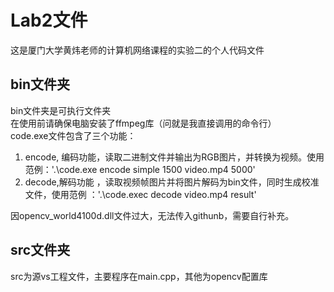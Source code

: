 # Lab2文件  

这是厦门大学黄炜老师的计算机网络课程的实验二的个人代码文件  

## bin文件夹  

bin文件夹是可执行文件夹  
在使用前请确保电脑安装了ffmpeg库（问就是我直接调用的命令行）  
code.exe文件包含了三个功能： 
1. encode, 编码功能，读取二进制文件并输出为RGB图片，并转换为视频。使用范例：'.\code.exe encode simple 1500 video.mp4 5000'
2. decode,解码功能 ，读取视频帧图片并将图片解码为bin文件，同时生成校准文件，使用范例 ：'.\code.exec decode video.mp4 result'  

因opencv_world4100d.dll文件过大，无法传入githunb，需要自行补充。

## src文件夹  

src为源vs工程文件，主要程序在main.cpp，其他为opencv配置库
